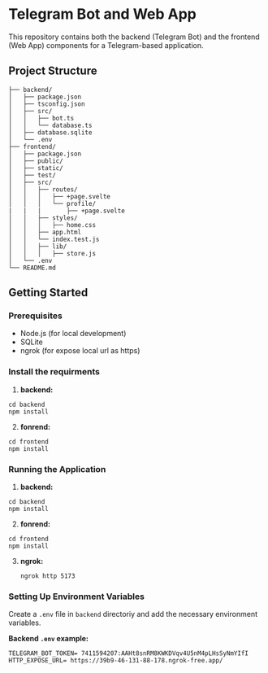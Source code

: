 # Telegram Bot and Web App

This repository contains both the backend (Telegram Bot) and the frontend (Web App) components for a Telegram-based application.

## Project Structure


```Awsome-Telegram_Bot/
├── backend/
│   ├── package.json
│   ├── tsconfig.json
│   ├── src/
│   │   ├── bot.ts
│   │   └── database.ts
│   ├── database.sqlite
│   └── .env
├── frontend/
│   ├── package.json
│   ├── public/
│   ├── static/
│   ├── test/
│   ├── src/
│   │   ├── routes/
│   │   │   ├── +page.svelte
│   │   │   └── profile/
|   |   |       ├── +page.svelte
│   │   ├── styles/
│   │   │   ├── home.css
│   │   ├── app.html
│   │   └── index.test.js
│   │   ├── lib/
│   │   │   ├── store.js
│   └── .env
└── README.md
```

## Getting Started

### Prerequisites

- Node.js (for local development)
- SQLite
- ngrok (for expose local url as https)




### Install the requirments
1. **backend:**

```
cd backend
npm install
```

2. **fonrend:**
```
cd frontend
npm install
```


### Running the Application
1. **backend:**

```
cd backend
npm install
```

2. **fonrend:**
```
cd frontend
npm install
```
3. **ngrok:**
   ```
   ngrok http 5173
   ```
### Setting Up Environment Variables

Create a `.env` file in  `backend` directoriy and add the necessary environment variables.

**Backend `.env` example:**
```
TELEGRAM_BOT_TOKEN= 7411594207:AAHt8snRM8KWKDVqv4U5nM4pLHsSyNmYIfI
HTTP_EXPOSE_URL= https://39b9-46-131-88-178.ngrok-free.app/
```

